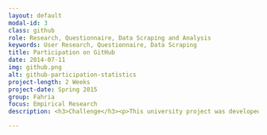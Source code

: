 ```yaml
---
layout: default
modal-id: 3
class: github
role: Research, Questionnaire, Data Scraping and Analysis
keywords: User Research, Questionnaire, Data Scraping
title: Participation on GitHub
date: 2014-07-11
img: github.png
alt: github-participation-statistics
project-length: 2 Weeks
project-date: Spring 2015
group: Fahria
focus: Empirical Research
description: <h3>Challenge</h3><p>This university project was developed in a team of two. Our task was to do an empirical study about participation in social media. We decided to focus on participation on the social coding platform <a href="https://github.com">GitHub</a>. Our goal was to look at participation through a gender lens and find reasons why people participate or not participate.</p><p>A challenge hereby was that there are significantly less females than males in open source software development in general, and also on GitHub. Therefore we had to make sure to get a large dataset to be able to draw conclusions. We decided to use a questionnaire and data scraping to collect data.</p><h3>Data Scraping</h3><p>We used data scraping to test if there are differences in the amount of participation on GitHub, depending on gender. I wrote a script to collect user data from the <a href="https://developer.github.com/v3/">GitHub API</a> which represented the whole range of users depending on the registration date. GitHub users do not provide their gender so I identified their gender based on their name and location (if available) by using an API (<a href="http://genderize.io">genderize.io</a>). Additionally, we needed data about the amount of participation. When looking at participation on GitHub, there are two different aspects to look at. One the one hand, there are code contributions, and on the other hand there are discussions. So, I wrote two other scripts to enrich our user database with the number of code commits and the number of comments in discussions per user.*</p><h4>Results</h4><p>Among the total sample size of 1195 GitHub users were 64% males, 7% female and 29% with unidentified gender.</p><p>As shown by the following graph, there are overall no large gaps concerning <strong>participation in code</strong>, depending on gender. However, the graph also shows that there are slightly more male power users.</p><p><figure><img src="img/portfolio/github/scraping_commits.png" class="img-responsive img-thumbnail img-centered" alt="Number of commits per gender"><figcaption>Fig.1 - Number of commits</figcaption></figure><p>In contrast to that, the following graph shows that there are significant differences when looking into <strong>participation in discussions</strong> on GitHub.</p><figure><img src="img/portfolio/github/scraping_comments.png" class="img-responsive img-thumbnail img-centered" alt="Number of Comments per gender"><figcaption>Fig.2 - Number of comments in issue discussions</figcaption></figure></p><p>Overall, females seem to participate in discussions considerably less. Surprisingly, their contribution of code does not seem to be influenced by the fact that they are in the minority.</p><p><h3>Questionnaire</h3><p>Our questionnaire, which we designed together, had ten questions in total. The first three question asked about gender, registration date and if they reveal their real gender on their profile page. Afterwards we asked about their participation amount in discussions and code contributions. The last questions aimed to reveal the motives behind participation and non-participation.</p><h4>Results</h4><p>We collected a total number of 71 responses with our questionnaire. About 85% were male and 15% were female users.</p><p>Interestingly, the patterns about the differences in the amount of participation were the same as in our previous data collection. We also found that there are no differences when it comes to revealing gender on the profile page.</p><p>The following two graphs give some insights about why people participate. The first graph shows the reasons why people participate in discussions.</p></p><figure><img src="img/portfolio/github/why_participate.png" class="img-responsive img-thumbnail img-centered" alt="why people participate"><figcaption>Fig.3 - Why people participate in discussions</figcaption></figure></p><p>From these answers we can see that females do initiate discussions but tend to avoid involving themselves in further conversations. The following graph shows why people don't participate in discussions.</p><figure><img src="img/portfolio/github/why_not_participate.png" class="img-responsive img-thumbnail img-centered" alt="why people don't participate"><figcaption>Fig.4 - Why people don't participate</figcaption></figure></p><p>Based on these answers we can assume that females tend to avoid discussions on GitHub because they feel uncomfortable, are afraid of negative feedback or tend to question their competency. Males seem to be more self-confident about participating in discussions and less scared of negative feedback.</p><h3>Reflections</h3><p>The results obviously have to be interpreted with care because our questionnaire had only 11 female participants. Also, for the data scraping method, identifying gender based on names is an error-prone process.</p></p><p><small>*  The data was extracted by using <a href="http://ghtorrent.org/">GHTorrent</a> and scraping the GitHub website because the GitHub API is not built to provide that kind of data in an efficient way.</small></p>

---
```

